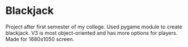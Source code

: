 # Blackjack
Project after first semester of my college.
Used pygame module to create blackjack.
V3 is most object-oriented and has more options for players.
Made for 1680x1050 screen.
